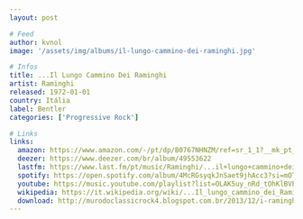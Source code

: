 ```yaml
---
layout: post

# Feed
author: kvnol
image: '/assets/img/albums/il-lungo-cammino-dei-raminghi.jpg'

# Infos
title: ...Il Lungo Cammino Dei Raminghi
artist: Raminghi
released: 1972-01-01
country: Itália
label: Bentler
categories: ['Progressive Rock']

# Links
links:
  amazon: https://www.amazon.com/-/pt/dp/B0767NHNZM/ref=sr_1_1?__mk_pt_BR=%C3%85M%C3%85%C5%BD%C3%95%C3%91&dchild=1&keywords=...+il+lungo+cammino+dei+raminghi&qid=1616219834&sr=8-1
  deezer: https://www.deezer.com/br/album/49553622
  lastfm: https://www.last.fm/pt/music/Raminghi/...il+lungo+cammino+dei+RAMINGHI
  spotify: https://open.spotify.com/album/4McRGsyqkJnSaet9jhAcc3?si=mOTJzam0TXm8XcA1xs9Q2w
  youtube: https://music.youtube.com/playlist?list=OLAK5uy_nRd_tOhKlBVPub6_TpK7y5dKBbt3-E4pk
  wikipedia: https://it.wikipedia.org/wiki/...Il_lungo_cammino_dei_Raminghi
  download: http://murodoclassicrock4.blogspot.com.br/2013/12/i-raminghi-il-lungo-cammino-dei.html
---
```

